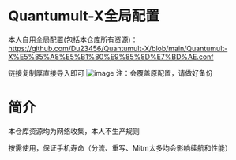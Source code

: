 # Quantumult-X全局配置

本人自用全局配置(包括本仓库所有资源)：https://github.com/Du23456/Quantumult-X/blob/main/Quantumult-X%E5%85%A8%E5%B1%80%E9%85%8D%E7%BD%AE.conf

链接复制厚直接导入即可
![image](https://github.com/Du23456/Quantumult-X/assets/127875782/e90abab0-567c-4b97-a6bf-bea4f359c6f5)
注：会覆盖原配置，请做好备份


# 简介

本仓库资源均为网络收集，本人不生产规则

按需使用，保证手机寿命（分流、重写、Mitm太多均会影响续航和性能）
